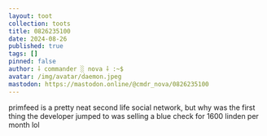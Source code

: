 ```yaml
---
layout: toot
collection: toots
title: 0826235100
date: 2024-08-26
published: true
tags: []
pinned: false
author: ⸸ commander ░ nova ⸸ :~$
avatar: /img/avatar/daemon.jpeg
mastodon: https://mastodon.online/@cmdr_nova/0826235100
---
```


primfeed is a pretty neat second life social network, but why was the first thing the developer jumped to was selling a blue check for 1600 linden per month lol
